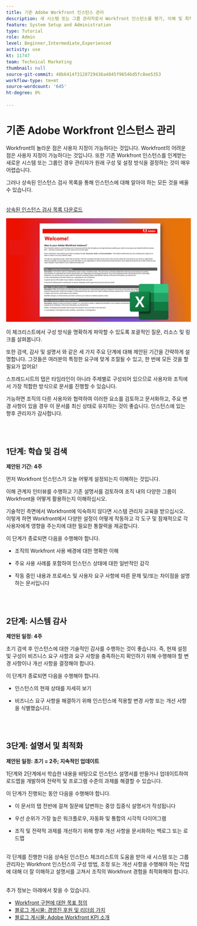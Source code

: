```yaml
---
title: 기존 Adobe Workfront 인스턴스 관리
description: 새 시스템 또는 그룹 관리자로서 Workfront 인스턴스를 평가, 이해 및 최적화하는 주요 단계를 알아봅니다.
feature: System Setup and Administration
type: Tutorial
role: Admin
level: Beginner,Intermediate,Experienced
activity: use
kt: 11747
team: Technical Marketing
thumbnail: null
source-git-commit: 48b6414f3128729436a4845f9654bd5fc8ee5353
workflow-type: tm+mt
source-wordcount: '645'
ht-degree: 0%

---
```


# 기존 Adobe Workfront 인스턴스 관리

Workfront의 놀라운 점은 사용자 지정이 가능하다는 것입니다. Workfront의 어려운 점은 사용자 지정이 가능하다는 것입니다. 또한 기존 Workfront 인스턴스를 인계받는 새로운 시스템 또는 그룹인 경우 관리자가 원래 구성 및 설정 방식을 결정하는 것이 매우 어렵습니다.

그러나 상속된 인스턴스 검사 목록을 통해 인스턴스에 대해 알아야 하는 모든 것을 배울 수 있습니다.\
<br>
</br>
<a href="assets/adobe-workfront-system-admin-playbook-inherited-instance.xlsx" class="spectrum-Button spectrum-Button--outline spectrum-Button--primary spectrum-Button--sizeM">
<span class="spectrum-Button-label has-no-wrap has-text-weight-bold">상속된 인스턴스 검사 목록 다운로드 </span>
</a>

![상속된 인스턴스 검사 목록 이미지](assets/wf-inherited-instance-imagel.jpg)

이 체크리스트에서 구성 방식을 명확하게 파악할 수 있도록 포괄적인 질문, 리소스 및 링크를 살펴봅니다.

또한 검색, 감사 및 설명서 와 같은 세 가지 주요 단계에 대해 제안된 기간을 간략하게 설명합니다. 그것들은 여러분의 특정한 요구에 맞게 조절될 수 있고, 한 번에 모든 것을 할 필요가 없어요!

스프레드시트의 탭은 타임라인이 아니라 주제별로 구성되어 있으므로 사용자와 조직에서 가장 적합한 방식으로 문서를 진행할 수 있습니다.

가능하면 조직의 다른 사용자와 협력하여 이러한 요소를 검토하고 문서화하고, 주요 변경 사항이 있을 경우 이 문서를 최신 상태로 유지하는 것이 좋습니다. 인스턴스에 있는 향후 관리자가 감사합니다.


<br>
</br>

## 1단계: 학습 및 검색

<b>제안된 기간: 4주</b>

먼저 Workfront 인스턴스가 오늘 어떻게 설정되는지 이해하는 것입니다.

이해 관계자 인터뷰를 수행하고 기존 설명서를 검토하여 조직 내의 다양한 그룹이 Workfront을 어떻게 활용하는지 이해하십시오.

기술적인 측면에서 Workfront에 익숙하지 않다면 시스템 관리자 교육을 받으십시오. 이렇게 하면 Workfront에서 다양한 설정이 어떻게 작동하고 각 도구 및 잠재적으로 각 사용자에게 영향을 주는지에 대한 필요한 통찰력을 제공합니다.

이 단계가 종료되면 다음을 수행해야 합니다.

* 조직의 Workfront 사용 배경에 대한 명확한 이해

* 주요 사용 사례를 포함하여 인스턴스 상태에 대한 일반적인 감각

* 작동 중인 내용과 프로세스 및 사용자 요구 사항에 따른 문제 및/또는 차이점을 설명하는 문서입니다

<br>
</br>

## 2단계: 시스템 감사

<b>제안된 일정: 4주 </b>

초기 검색 후 인스턴스에 대한 기술적인 감사를 수행하는 것이 좋습니다. 즉, 현재 설정 및 구성이 비즈니스 요구 사항과 요구 사항을 충족하는지 확인하기 위해 수행해야 할 변경 사항이나 개선 사항을 결정해야 합니다.

이 단계가 종료되면 다음을 수행해야 합니다.

* 인스턴스의 현재 상태를 자세히 보기

* 비즈니스 요구 사항을 해결하기 위해 인스턴스에 적용할 변경 사항 또는 개선 사항을 식별했습니다.

<br>
</br>

## 3단계: 설명서 및 최적화

<b>제안된 일정: 초기 = 2주; 지속적인 업데이트 </b>

1단계와 2단계에서 학습한 내용을 바탕으로 인스턴스 설명서를 만들거나 업데이트하여 로드맵을 개발하여 전략적 및 프로그램 수준의 과제를 해결할 수 있습니다.

이 단계가 진행되는 동안 다음을 수행해야 합니다.

* 이 문서의 탭 전반에 걸쳐 질문에 답변하는 중앙 집중식 설명서가 작성됩니다

* 우선 순위가 가장 높은 워크플로우, 자동화 및 통합의 시각적 다이어그램

* 조직 및 전략적 과제를 개선하기 위해 향후 개선 사항을 문서화하는 백로그 또는 로드맵

<br>
각 단계를 진행한 다음 상속된 인스턴스 체크리스트의 도움을 받아 새 시스템 또는 그룹 관리자는 Workfront 인스턴스의 구성 방법, 조정 또는 개선 사항을 수행해야 하는 작업에 대해 더 잘 이해하고 설명서를 고쳐서 조직의 Workfront 경험을 최적화해야 합니다.

<br>
</br>

추가 정보는 아래에서 찾을 수 있습니다.
* [Workfront 구현에 대한 목표 정의](https://experienceleague.adobe.com/docs/workfront/using/administration-and-setup/get-started-administration/define-wf-goals-objectives.html?lang=en)
* [블로그 게시물: 경영진 후원 및 리더쉽 가치](https://experienceleaguecommunities.adobe.com/t5/workfront-blogs/customer-success-tips-executive-sponsorship-and-value-to/ba-p/518353)
* [블로그 게시물: Adobe Workfront KPI 소개 ](https://experienceleaguecommunities.adobe.com/t5/workfront-blogs/kpi-dashboards-in-the-new-workfront-experience-introduction-to/ba-p/549001)
